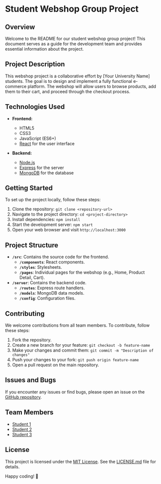 # Student Webshop Group Project

## Overview

Welcome to the README for our student webshop group project! This document serves as a guide for the development team and provides essential information about the project.

## Project Description

This webshop project is a collaborative effort by [Your University Name] students. The goal is to design and implement a fully functional e-commerce platform. The webshop will allow users to browse products, add them to their cart, and proceed through the checkout process.

## Technologies Used

- **Frontend:**
  - HTML5
  - CSS3
  - JavaScript (ES6+)
  - [React](https://reactjs.org/) for the user interface

- **Backend:**
  - [Node.js](https://nodejs.org/)
  - [Express](https://expressjs.com/) for the server
  - [MongoDB](https://www.mongodb.com/) for the database

## Getting Started

To set up the project locally, follow these steps:

1. Clone the repository: `git clone <repository-url>`
2. Navigate to the project directory: `cd <project-directory>`
3. Install dependencies: `npm install`
4. Start the development server: `npm start`
5. Open your web browser and visit `http://localhost:3000`

## Project Structure

- **`/src`**: Contains the source code for the frontend.
  - **`/components`**: React components.
  - **`/styles`**: Stylesheets.
  - **`/pages`**: Individual pages for the webshop (e.g., Home, Product Detail, Cart).
- **`/server`**: Contains the backend code.
  - **`/routes`**: Express route handlers.
  - **`/models`**: MongoDB data models.
  - **`/config`**: Configuration files.

## Contributing

We welcome contributions from all team members. To contribute, follow these steps:

1. Fork the repository.
2. Create a new branch for your feature: `git checkout -b feature-name`
3. Make your changes and commit them: `git commit -m "Description of changes"`
4. Push your changes to your fork: `git push origin feature-name`
5. Open a pull request on the main repository.

## Issues and Bugs

If you encounter any issues or find bugs, please open an issue on the [GitHub repository](<link-to-repository-issues>).

## Team Members

- [Student 1](link-to-profile)
- [Student 2](link-to-profile)
- [Student 3](link-to-profile)

## License

This project is licensed under the [MIT License](LICENSE.md). See the [LICENSE.md](LICENSE.md) file for details.

Happy coding! 🚀
